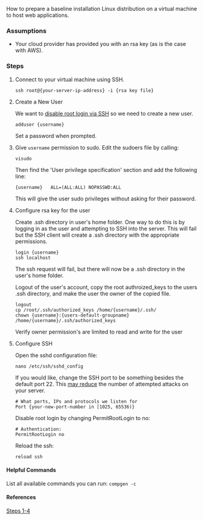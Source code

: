How to prepare a baseline installation Linux distribution on a virtual machine to host web applications.

### Assumptions

- Your cloud provider has provided you with an rsa key (as is the case with AWS).

### Steps

1. Connect to your virtual machine using SSH.

    ```
    ssh root@{your-server-ip-address} -i {rsa key file}
    ```


2. Create a New User

    We want to [disable root login via SSH](http://unix.stackexchange.com/questions/82626/why-is-root-login-via-ssh-so-bad-that-everyone-advises-to-disable-it) so we need to create a new user. 

    ```
    adduser {username}
    ```
    Set a password when prompted.


3. Give `username` permission to sudo.
    Edit the sudoers file by calling:
    ```
    visudo
    ```
    Then find the 'User privilege specification' section and add the following line:
    ```
    {username}   ALL=(ALL:ALL) NOPASSWD:ALL
    ``` 
    This will give the user sudo privileges without asking for their password.


4. Configure rsa key for the user

    Create .ssh directory in user's home folder. One way to do this is by logging in as the user and attempting to SSH into the server. This will fail but the SSH client will create a .ssh directory with the appropriate permissions.

    ```
    login {username}
    ssh localhost

    ```

    The ssh request will fail, but there will now be a .ssh directory in the user's home folder. 

    Logout of the user's account, copy the root authroized_keys to the users .ssh directory, and make the user the owner of the copied file.

    ```
    logout
    cp /root/.ssh/authorized_keys /home/{username}/.ssh/
    chown {username}:{users-default-groupname} /home/{username}/.ssh/authorized_keys
    ```

    Verify owner permission's are limited to read and write for the user


5. Configure SSH 

    Open the sshd configuration file:
    ```
    nano /etc/ssh/sshd_config
    ```

    If you would like, change the SSH port to be something besides the default port 22. This [may reduce](http://security.stackexchange.com/questions/32308/should-i-change-the-default-ssh-port-on-linux-servers) the number of attempted attacks on your server.
    ```
    # What ports, IPs and protocols we listen for
    Port {your-new-port-number in [1025, 65536)}
    ```

    Disable root login by changing PermitRootLogin to no:
    ```
    # Authentication:
    PermitRootLogin no
    ```


    Reload the ssh:
    ```
    reload ssh
    ```


#### Helpful Commands

List all available commands you can run: `compgen -c`


#### References
[Steps 1-4](https://www.digitalocean.com/community/tutorials/initial-server-setup-with-ubuntu-12-04)

